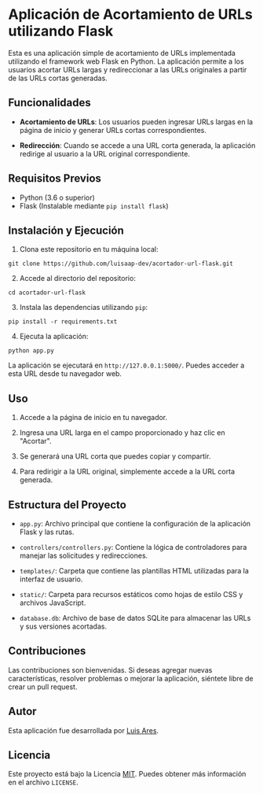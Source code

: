 # Aplicación de Acortamiento de URLs utilizando Flask

Esta es una aplicación simple de acortamiento de URLs implementada utilizando el framework web Flask en Python. La aplicación permite a los usuarios acortar URLs largas y redireccionar a las URLs originales a partir de las URLs cortas generadas. 

## Funcionalidades

- **Acortamiento de URLs**: Los usuarios pueden ingresar URLs largas en la página de inicio y generar URLs cortas correspondientes.

- **Redirección**: Cuando se accede a una URL corta generada, la aplicación redirige al usuario a la URL original correspondiente.

## Requisitos Previos

- Python (3.6 o superior)
- Flask (Instalable mediante `pip install flask`)

## Instalación y Ejecución

1. Clona este repositorio en tu máquina local:

```
git clone https://github.com/luisaap-dev/acortador-url-flask.git
```

2. Accede al directorio del repositorio:

```
cd acortador-url-flask
```

3. Instala las dependencias utilizando `pip`:

```
pip install -r requirements.txt
```

4. Ejecuta la aplicación:

```
python app.py
```

La aplicación se ejecutará en `http://127.0.0.1:5000/`. Puedes acceder a esta URL desde tu navegador web.

## Uso

1. Accede a la página de inicio en tu navegador.

2. Ingresa una URL larga en el campo proporcionado y haz clic en "Acortar".

3. Se generará una URL corta que puedes copiar y compartir.

4. Para redirigir a la URL original, simplemente accede a la URL corta generada.

## Estructura del Proyecto

- `app.py`: Archivo principal que contiene la configuración de la aplicación Flask y las rutas.

- `controllers/controllers.py`: Contiene la lógica de controladores para manejar las solicitudes y redirecciones.

- `templates/`: Carpeta que contiene las plantillas HTML utilizadas para la interfaz de usuario.

- `static/`: Carpeta para recursos estáticos como hojas de estilo CSS y archivos JavaScript.

- `database.db`: Archivo de base de datos SQLite para almacenar las URLs y sus versiones acortadas.

## Contribuciones

Las contribuciones son bienvenidas. Si deseas agregar nuevas características, resolver problemas o mejorar la aplicación, siéntete libre de crear un pull request.

## Autor

Esta aplicación fue desarrollada por [Luis Ares](https://github.com/luisaap-dev).

## Licencia

Este proyecto está bajo la Licencia [MIT](LICENSE). Puedes obtener más información en el archivo `LICENSE`.
